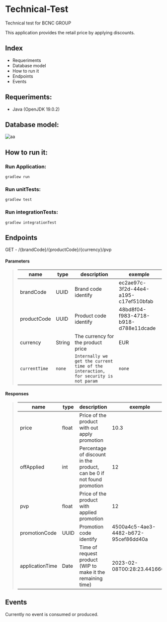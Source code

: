 # Technical-Test

Technical test for BCNC GROUP

This application provides the retail price by applying discounts. 

## Index

- Requeriments
- Database model
- How to run it
- Endpoints
- Events

## Requeriments:

- Java (OpenJDK 19.0.2)

## Database model:

![aa](https://i.gyazo.com/a598dc6c8622967fbbdd39293026d285.png)

## How to run it:

### Run Application:

```
gradlew run
```

### Run unitTests:

```
gradlew test
```

### Run integrationTests:

```
gradlew integrationTest
```

## Endpoints

GET - /{brandCode}/{productCode}/{currency}/pvp

#### Parameters

> | name          | type   | description                                                                        | exemple                              |
> | ------------- | ------ | ---------------------------------------------------------------------------------- | ------------------------------------ |
> | brandCode     | UUID   | Brand code identify                                                                | ec2ae97c-3f2d-44e4-a195-c17ef510bfab |
> | productCode   | UUID   | Product code identify                                                              | 48bd8f04-f983-4718-b918-d788e11dcade |
> | currency      | String | The currency for the product price                                                 | EUR                                  |
> | `currentTime` | `none` | `Internally we get the current time of the interaction, for security is not param` | `none`                               |

#### Responses

> | name            | type  | description                                                            | exemple                              |
> | --------------- | ----- | ---------------------------------------------------------------------- | ------------------------------------ |
> | price           | float | Price of the product with out apply promotion                          | 10.3                                 |
> | offApplied      | int   | Percentage of discount in the product, can be 0 if not found promotion | 12                                   |
> | pvp             | float | Price of the product with applied promotion                            | 12                                   |
> | promotionCode   | UUID  | Promotion code identify                                                | 4500a4c5-4ae3-4482-b672-95cef86dd40a |
> | applicationTime | Date  | Time of request product (WIP to make it the remaining time)            | 2023-02-08T00:28:23.4416667          |

## Events

Currently no event is consumed or produced.
